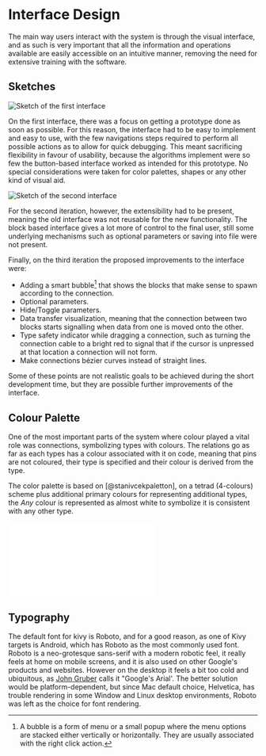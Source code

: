 Interface Design
================

The main way users interact with the system is through the visual interface, and
as such is very important that all the information and operations available are
easily accessible on an intuitive manner, removing the need for extensive
training with the software.

Sketches
--------
![Sketch of the first interface](images/sketch_1.png)

On the first interface, there was a focus on getting a prototype done as soon
as possible.
For this reason, the interface had to be easy to implement and easy to use, with
the few navigations steps required to perform all possible actions as to allow
for quick debugging.
This meant sacrificing flexibility in favour of usability, because the
algorithms implement were so few the button-based interface worked as intended
for this prototype.
No special considerations were taken for color palettes,
shapes or any other kind of visual aid.

![Sketch of the second interface](images/sketch_2.png)

For the second iteration, however, the extensibility had to be present, meaning
the old interface was not reusable for the new functionality.
The block based interface gives a lot more of control to the final user, still
some underlying mechanisms such as optional parameters or saving into file were
not present.

Finally, on the third iteration the proposed improvements to the interface were:

* Adding a smart bubble[^bubble] that shows the blocks that make sense to spawn
    according to the connection.
* Optional parameters.
* Hide/Toggle parameters.
* Data transfer visualization, meaning that the connection between two blocks
    starts signalling when data from one is moved onto the other.
* Type safety indicator while dragging a connection, such as turning the
    connection cable to a bright red to signal that if the cursor is unpressed
    at that location a connection will not form.
* Make connections bézier curves instead of straight lines.

Some of these points are not realistic goals to be achieved during the short
development time, but they are possible further improvements of the interface.

Colour Palette
--------------
One of the most important parts of the system where colour played a vital role
was connections, symbolizing types with colours.
The relations go as far as each types has a colour associated with it on
code, meaning that pins are not coloured, their type is specified and their
colour is derived from the type.

The color palette is based on [@stanivcekpaletton], on a tetrad (4-colours)
scheme plus additional primary colours for representing additional types, the
$Any$ colour is represented as almost white to symbolize it is consistent with
any other type.

![Types colors](images/types.pdf)

Typography
----------
The default font for kivy is Roboto, and for a good reason, as one of Kivy
targets is Android, which has Roboto as the most commonly used font.
Roboto is a neo-grotesque sans-serif with a modern robotic feel, it really
feels at home on mobile screens, and it is also used on other Google's products
and websites.
However on the desktop it feels a bit too cold and ubiquitous, as
[John Gruber](http://daringfireball.net/linked/2011/10/19/roboto-v-helvetica)
calls it "Google's Arial'.
The better solution would be platform-dependent, but since Mac default choice,
Helvetica, has trouble rendering in some Window and Linux desktop environments,
Roboto was left as the choice for font rendering.


[^bubble]: A bubble is a form of menu or a small popup where the menu options
    are stacked either vertically or horizontally. They are usually associated
    with the right click action.
